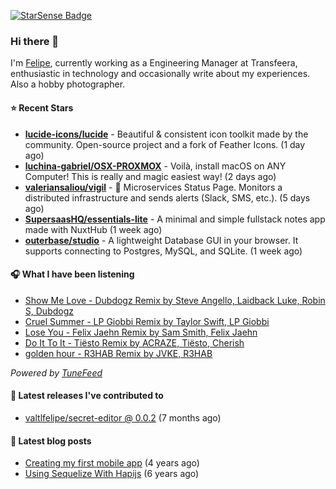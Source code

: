 <a href="https://starsense.app/developer-types" target="_blank"><img src="https://starsense.app/api/badge/?user=valtlfelipe" alt="StarSense Badge"></a>

### Hi there 👋

I'm [Felipe](https://felipevm.com), currently working as a Engineering Manager at Transfeera, enthusiastic in technology and occasionally write about my experiences. Also a hobby photographer.

#### ⭐ Recent Stars
- **[lucide-icons/lucide](https://github.com/lucide-icons/lucide)** - Beautiful &amp; consistent icon toolkit made by the community. Open-source project and a fork of Feather Icons. (1 day ago)
- **[luchina-gabriel/OSX-PROXMOX](https://github.com/luchina-gabriel/OSX-PROXMOX)** - Voilà, install macOS on ANY Computer! This is really and magic easiest way! (2 days ago)
- **[valeriansaliou/vigil](https://github.com/valeriansaliou/vigil)** - 🚦 Microservices Status Page. Monitors a distributed infrastructure and sends alerts (Slack, SMS, etc.). (5 days ago)
- **[SupersaasHQ/essentials-lite](https://github.com/SupersaasHQ/essentials-lite)** - A minimal and simple fullstack notes app made with NuxtHub (1 week ago)
- **[outerbase/studio](https://github.com/outerbase/studio)** - A lightweight Database GUI in your browser. It supports connecting to Postgres, MySQL, and SQLite. (1 week ago)

#### 🎧 What I have been listening
- [Show Me Love - Dubdogz Remix by Steve Angello, Laidback Luke, Robin S, Dubdogz](https://open.spotify.com/track/5QH3sjtAIJmeUiVuwDOjui)
- [Cruel Summer - LP Giobbi Remix by Taylor Swift, LP Giobbi](https://open.spotify.com/track/0pjBqAz8GlxGlpaU4W0DxS)
- [Lose You - Felix Jaehn Remix by Sam Smith, Felix Jaehn](https://open.spotify.com/track/1YXS5uFWQnwQbN9dmXgYrC)
- [Do It To It - Tiësto Remix by ACRAZE, Tiësto, Cherish](https://open.spotify.com/track/2XKsHHNCtKqk9cF35TRFyC)
- [golden hour - R3HAB Remix by JVKE, R3HAB](https://open.spotify.com/track/5Hk5evSK4PAWQ9iLeochx6)

_Powered by [TuneFeed](https://tunefeed.app?ref=valtlfelipe-gh-profile)_ 

#### 🚀 Latest releases I've contributed to


- [valtlfelipe/secret-editor @ 0.0.2](https://github.com/valtlfelipe/secret-editor/releases/tag/0.0.2) (7 months ago)

#### 📄 Latest blog posts
- [Creating my first mobile app](https://felipevm.com/posts/creating-my-first-mobile-app/) (4 years ago)
- [Using Sequelize With Hapijs](https://felipevm.com/posts/using-sequelize-with-hapijs/) (6 years ago)
